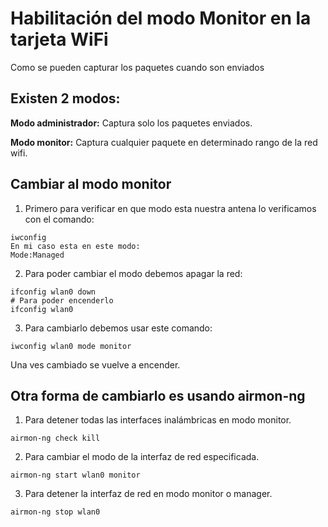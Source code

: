 # Habilitación del modo Monitor en la tarjeta WiFi

Como se pueden capturar los paquetes cuando son enviados

## Existen 2 modos:

**Modo administrador:** Captura solo los paquetes enviados.

**Modo monitor:** Captura cualquier paquete en determinado rango de la red wifi.

## Cambiar al modo monitor

1. Primero para verificar en que modo esta nuestra antena lo verificamos con el comando:

```
iwconfig 
En mi caso esta en este modo:
Mode:Managed
```

2. Para poder cambiar el modo debemos apagar la red:

```
ifconfig wlan0 down
# Para poder encenderlo
ifconfig wlan0 
```

3. Para cambiarlo debemos usar este comando:

```
iwconfig wlan0 mode monitor
```

Una ves cambiado se vuelve a encender.

## Otra forma de cambiarlo es usando airmon-ng

1. Para detener todas las interfaces inalámbricas en modo monitor.

```
airmon-ng check kill
```

2. Para cambiar el modo de la interfaz de red especificada.

```
airmon-ng start wlan0 monitor
```

3. Para detener la interfaz de red en modo monitor o manager.&#x20;

```
airmon-ng stop wlan0 
```
